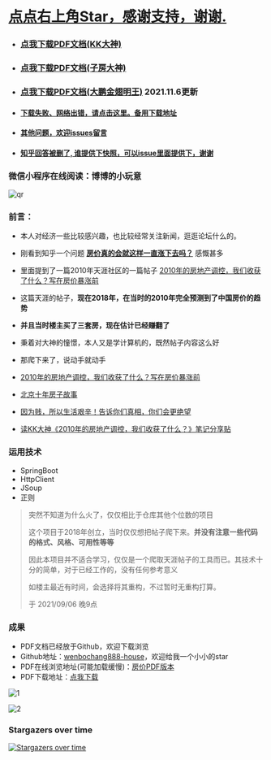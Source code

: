 # **<a href = "#">点点右上角Star，感谢支持，谢谢.</a>**
- ### **<a href = "https://github.com/wenbochang888/house/raw/final/house.pdf">点我下载PDF文档(KK大神)</a>**
- ### **<a href = "https://github.com/wenbochang888/house/raw/final/house2.pdf">点我下载PDF文档(子房大神)</a>**
- ### **<a href = "https://github.com/wenbochang888/house/raw/final/house3.pdf">点我下载PDF文档(大鹏金翅明王)</a> 2021.11.6更新**
- #### **<a href = "https://bobo-person.feishu.cn/docx/Tw8ldmpRwo34gAxQDqhcfOFanYd">下载失败、网络出错，请点击这里。备用下载地址</a>**
- #### **<a href = "https://github.com/wenbochang888/house/issues">其他问题，欢迎issues留言</a>**
- #### **<a href = "https://www.zhihu.com/question/284939230/answer/483437087">知乎回答被删了, 谁提供下快照，可以issue里面提供下，谢谢</a>**


### 微信小程序在线阅读：博博的小玩意
![qr](https://github.com/wenbochang888/house/assets/26178822/b2f14d91-1320-447c-999c-b78a7a18ad24)

 
### **前言：**

- 本人对经济一些比较感兴趣，也比较经常关注新闻，逛逛论坛什么的。

- 刚看到知乎一个问题 <a href = "https://www.zhihu.com/question/284939230/answer/449853894"> **房价真的会就这样一直涨下去吗？**</a>  感慨甚多
- 里面提到了一篇2010年天涯社区的一篇帖子  <a href = "https://bbs.tianya.cn/m/post-house-252774-1.shtml">2010年的房地产调控，我们收获了什么？写在房价暴涨前</a>
- 这篇天涯的帖子，**现在2018年，在当时的2010年完全预测到了中国房价的趋势**
- **并且当时楼主买了三套房，现在估计已经赚翻了**
- 秉着对大神的憧憬，本人又是学计算机的，既然帖子内容这么好
- 那爬下来了，说动手就动手
- <a href = "http://bbs.tianya.cn/post-house-252774-1.shtml">2010年的房地产调控，我们收获了什么？写在房价暴涨前</a>
- <a href = "http://bbs.tianya.cn/post-house-447880-1.shtml">北京十年房子故事</a>
- <a href = "https://yidukf.com/read_130150_8069.html">因为贱，所以生活艰辛！告诉你们真相，你们会更绝望
  </a>
- <a href = "http://bbs.tianya.cn/post-house-782707-1.shtml">读KK大神《2010年的房地产调控，我们收获了什么？》笔记分享贴
  </a>



### 运用技术

- SpringBoot
- HttpClient
- JSoup
- 正则

> 突然不知道为什么火了，仅仅相比于仓库其他个位数的项目
> 
> 这个项目于2018年创立，当时仅仅想把帖子爬下来。**并没有注意一些代码的格式、风格、可用性等等**
> 
> 因此本项目并不适合学习，仅仅是一个爬取天涯帖子的工具而已。其技术十分的简单，对于已经工作的，没有任何参考意义
> 
> 如楼主最近有时间，会选择将其重构，不过暂时无重构打算。
> 
> 于 2021/09/06 晚9点 

### 成果

- PDF文档已经放于Github，欢迎下载浏览
- Github地址：<a href = "https://github.com/wenbochang888/house">wenbochang888-house</a>，欢迎给我一个小小的star
- PDF在线浏览地址(可能加载缓慢)：<a href = "https://github.com/wenbochang888/house/blob/master/house.pdf">房价PDF版本</a>
- PDF下载地址：<a href = "https://github.com/wenbochang888/house/raw/master/house.pdf">点我下载</a>

![1](https://github.com/wenbochang888/house/blob/master/src/img/1.png)

![2](https://github.com/wenbochang888/house/blob/master/src/img/2.jpg)


### Stargazers over time

[![Stargazers over time](https://starchart.cc/wenbochang888/house.svg)](https://starchart.cc/wenbochang888/house)


